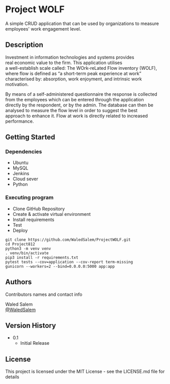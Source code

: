 # Project WOLF

A simple CRUD application that can be used by organizations to measure  
employees' work engagement level.

## Description
Investment in information technologies and systems provides  
real economic value to the firm. This application utilises  
a well-establish scale called: The WOrk-reLated Flow inventory (WOLF),  
where flow is defined as “a short-term peak experience at work”  
characterised by: absorption, work enjoyment, and intrinsic work motivation. 

By means of a self-administered questionnaire the response is collected  
from the employees which can be entered through the application  
directly by the respondent, or by the admin. The database can then be  
analysed to measure the flow level in order to suggest the best  
approach to enhance it. Flow at work is directly related to increased  
performance.

## Getting Started

### Dependencies

* Ubuntu
* MySQL
* Jenkins
* Cloud sever
* Python

### Executing program

* Clone GitHub Repository
* Create & activate virtual environment
* Install requirements
* Test
* Deploy

```
git clone https://github.com/WaledSalem/ProjectWOLF.git
cd Project812
python3 -m venv venv
. venv/bin/activate
pip3 install -r requirements.txt
pytest tests --cov=application --cov-report term-missing
gunicorn --workers=2 --bind=0.0.0.0:5000 app:app
```

## Authors

Contributors names and contact info

Waled Salem  
[@WaledSalem](https://www.linkedin.com/in/waled-salem-9894261ba)

## Version History

* 0.1
    * Initial Release

## License

This project is licensed under the MIT License - see the LICENSE.md file for details
